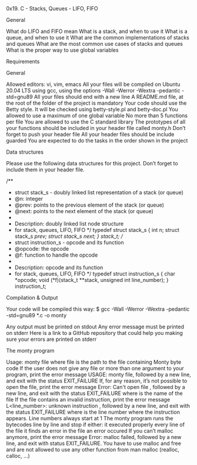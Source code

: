 0x19. C - Stacks, Queues - LIFO, FIFO

General

 What do LIFO and FIFO mean
 What is a stack, and when to use it
 What is a queue, and when to use it
 What are the common implementations of stacks and queues
 What are the most common use cases of stacks and queues
 What is the proper way to use global variables

Requirements

General

 Allowed editors: vi, vim, emacs
 All your files will be compiled on Ubuntu 20.04 LTS using gcc, using the options -Wall -Werror -Wextra -pedantic -std=gnu89
 All your files should end with a new line
 A README.md file, at the root of the folder of the project is mandatory
 Your code should use the Betty style. It will be checked using betty-style.pl and betty-doc.pl
 You allowed to use a maximum of one global variable
 No more than 5 functions per file
 You are allowed to use the C standard library
 The prototypes of all your functions should be included in your header file called monty.h
 Don’t forget to push your header file
 All your header files should be include guarded
 You are expected to do the tasks in the order shown in the project

Data structures

Please use the following data structures for this project. Don’t forget to include them in your header file.

/**
 * struct stack_s - doubly linked list representation of a stack (or queue)
 * @n: integer
 * @prev: points to the previous element of the stack (or queue)
 * @next: points to the next element of the stack (or queue)
 *
 * Description: doubly linked list node structure
 * for stack, queues, LIFO, FIFO
 */
typedef struct stack_s
{
        int n;
        struct stack_s *prev;
        struct stack_s *next;
} stack_t;
/**
 * struct instruction_s - opcode and its function
 * @opcode: the opcode
 * @f: function to handle the opcode
 *
 * Description: opcode and its function
 * for stack, queues, LIFO, FIFO
 */
typedef struct instruction_s
{
        char *opcode;
        void (*f)(stack_t **stack, unsigned int line_number);
} instruction_t;

Compilation & Output

 Your code will be compiled this way:
 $ gcc -Wall -Werror -Wextra -pedantic -std=gnu89 *.c -o monty

 Any output must be printed on stdout
 Any error message must be printed on stderr
 Here is a link to a GitHub repository that could help you making sure your errors are printed on stderr

 The monty program

 Usage: monty file
where file is the path to the file containing Monty byte code
 If the user does not give any file or more than one argument to your program, print the error message USAGE: monty file, followed by a new line, and exit with the status EXIT_FAILURE
 If, for any reason, it’s not possible to open the file, print the error message Error: Can't open file <file>, followed by a new line, and exit with the status EXIT_FAILURE
where <file> is the name of the file
 If the file contains an invalid instruction, print the error message L<line_number>: unknown instruction <opcode>, followed by a new line, and exit with the status EXIT_FAILURE
where is the line number where the instruction appears.
 Line numbers always start at 1
 The monty program runs the bytecodes line by line and stop if either:
it executed properly every line of the file
it finds an error in the file
an error occured
 If you can’t malloc anymore, print the error message Error: malloc failed, followed by a new line, and exit with status EXIT_FAILURE.
 You have to use malloc and free and are not allowed to use any other function from man malloc (realloc, calloc, …)
